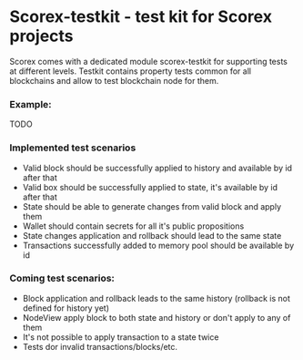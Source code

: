# Scorex-testkit - test kit for Scorex projects

Scorex comes with a dedicated module scorex-testkit for supporting tests at different levels.
Testkit contains property tests common for all blockchains and allow to test blockchain node for them.

### Example:
TODO
### Implemented test scenarios
- Valid block should be successfully applied to history and available by id after that
- Valid box should be successfully applied to state, it's available by id after that
- State should be able to generate changes from valid block and apply them
- Wallet should contain secrets for all it's public propositions
- State changes application and rollback should lead to the same state
- Transactions successfully added to memory pool should be available by id

### Coming test scenarios:
- Block application and rollback leads to the same history (rollback is not defined for history yet)
- NodeView apply block to both state and history or don't apply to any of them
- It's not possible to apply transaction to a state twice
- Tests dor invalid transactions/blocks/etc.


